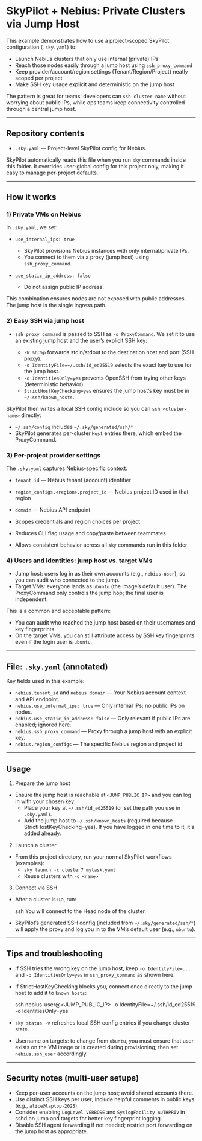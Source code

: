 # SkyPilot + Nebius: Private Clusters via Jump Host

This example demonstrates how to use a project-scoped SkyPilot configuration (`.sky.yaml`) to:

- Launch Nebius clusters that only use internal (private) IPs
- Reach those nodes easily through a jump host using `ssh_proxy_command`
- Keep provider/account/region settings (Tenant/Region/Project) neatly scoped per project
- Make SSH key usage explicit and deterministic on the jump host

The pattern is great for teams: developers can `ssh cluster-name` without worrying about public IPs, while ops teams keep connectivity controlled through a central jump host.

---

## Repository contents

- `.sky.yaml` — Project-level SkyPilot config for Nebius.

SkyPilot automatically reads this file when you run `sky` commands inside this folder. It overrides user-global config for this project only, making it easy to manage per-project defaults.

---

## How it works

### 1) Private VMs on Nebius

In `.sky.yaml`, we set:

- `use_internal_ips: true`
  - SkyPilot provisions Nebius instances with only internal/private IPs.
  - You connect to them via a proxy (jump host) using `ssh_proxy_command`.

- `use_static_ip_address: false`
  - Do not assign public IP address.

This combination ensures nodes are not exposed with public addresses. The jump host is the single ingress path.

### 2) Easy SSH via jump host

- `ssh_proxy_command` is passed to SSH as `-o ProxyCommand`. We set it to use an existing jump host and the user’s explicit SSH key:

  - `-W %h:%p` forwards stdin/stdout to the destination host and port (SSH proxy).
  - `-o IdentityFile=~/.ssh/id_ed25519` selects the exact key to use for the jump host.
  - `-o IdentitiesOnly=yes` prevents OpenSSH from trying other keys (deterministic behavior).
  - `StrictHostKeyChecking=yes` ensures the jump host’s key must be in `~/.ssh/known_hosts`.

SkyPilot then writes a local SSH config include so you can `ssh <cluster-name>` directly:

- `~/.ssh/config` includes `~/.sky/generated/ssh/*`
- SkyPilot generates per-cluster `Host` entries there, which embed the ProxyCommand.

### 3) Per-project provider settings

The `.sky.yaml` captures Nebius-specific context:

- `tenant_id` — Nebius tenant (account) identifier
- `region_configs.<region>.project_id` — Nebius project ID used in that region
- `domain` — Nebius API endpoint

- Scopes credentials and region choices per project
- Reduces CLI flag usage and copy/paste between teammates
- Allows consistent behavior across all `sky` commands run in this folder

### 4) Users and identities: jump host vs. target VMs

- Jump host: users log in as their own accounts (e.g., `nebius-user`), so you can audit who connected to the jump.
- Target VMs: everyone lands as `ubuntu` (the image’s default user). The ProxyCommand only controls the jump hop; the final user is independent.

This is a common and acceptable pattern:

- You can audit who reached the jump host based on their usernames and key fingerprints.
- On the target VMs, you can still attribute access by SSH key fingerprints even if the login user is `ubuntu`.

---

## File: `.sky.yaml` (annotated)

Key fields used in this example:

- `nebius.tenant_id` and `nebius.domain` — Your Nebius account context and API endpoint.
- `nebius.use_internal_ips: true` — Only internal IPs; no public IPs on nodes.
- `nebius.use_static_ip_address: false` — Only relevant if public IPs are enabled; ignored here.
- `nebius.ssh_proxy_command` — Proxy through a jump host with an explicit key.
- `nebius.region_configs` — The specific Nebius region and project id.

---

## Usage

1) Prepare the jump host

- Ensure the jump host is reachable at `<JUMP_PUBLIC_IP>` and you can log in with your chosen key:
  - Place your key at `~/.ssh/id_ed25519` (or set the path you use in `.sky.yaml`).
  - Add the jump host to `~/.ssh/known_hosts` (required because StrictHostKeyChecking=yes). If you have logged in one time to it, it's added already.

2) Launch a cluster

- From this project directory, run your normal SkyPilot workflows (examples):
  - `sky launch -c cluster7 mytask.yaml`
  - Reuse clusters with `-c <name>`

3) Connect via SSH

- After a cluster is up, run:

  ssh <cluster-name>
You will connect to the Head node of the cluster.
- SkyPilot’s generated SSH config (included from `~/.sky/generated/ssh/*`) will apply the proxy and log you in to the VM’s default user (e.g., `ubuntu`).

---

## Tips and troubleshooting

- If SSH tries the wrong key on the jump host, keep `-o IdentityFile=...` and `-o IdentitiesOnly=yes` in `ssh_proxy_command` as shown here.
- If StrictHostKeyChecking blocks you, connect once directly to the jump host to add it to `known_hosts`:

  ssh nebius-user@<JUMP_PUBLIC_IP> -o IdentityFile=~/.ssh/id_ed25519 -o IdentitiesOnly=yes

- `sky status -v` refreshes local SSH config entries if you change cluster state.
- Username on targets: to change from `ubuntu`, you must ensure that user exists on the VM image or is created during provisioning; then set `nebius.ssh_user` accordingly.

---

## Security notes (multi-user setups)

- Keep per-user accounts on the jump host; avoid shared accounts there.
- Use distinct SSH keys per user; include helpful comments in public keys (e.g., `alice@laptop-2025`).
- Consider enabling `LogLevel VERBOSE` and `SyslogFacility AUTHPRIV` in sshd on jump and targets for better key fingerprint logging.
- Disable SSH agent forwarding if not needed; restrict port forwarding on the jump host as appropriate.

